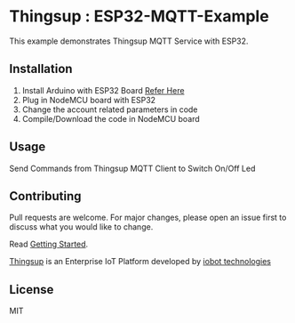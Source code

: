 # Thingsup : ESP32-MQTT-Example

This example demonstrates Thingsup MQTT Service with ESP32.

## Installation

1. Install Arduino with ESP32 Board [Refer Here](https://randomnerdtutorials.com/installing-the-esp32-board-in-arduino-ide-windows-instructions/)
2. Plug in NodeMCU board with ESP32
3. Change the account related parameters in code 
4. Compile/Download the code in NodeMCU board

## Usage

Send Commands from Thingsup MQTT Client to Switch On/Off Led

## Contributing
Pull requests are welcome. For major changes, please open an issue first to discuss what you would like to change.

Read [Getting Started](https://thingsup.io/getting-started/).

[Thingsup](https://thingsup.io) is an Enterprise IoT Platform developed by [iobot technologies](https://www.iobot.in) 

## License
MIT
